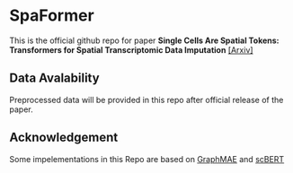 # SpaFormer
This is the official github repo for paper **Single Cells Are Spatial Tokens: Transformers for Spatial Transcriptomic Data Imputation** [[Arxiv]](https://arxiv.org/abs/2302.03038)

## Data Avalability
Preprocessed data will be provided in this repo after official release of the paper.

## Acknowledgement
Some impelementations in this Repo are based on [GraphMAE](https://arxiv.org/abs/2205.10803) and [scBERT](https://github.com/TencentAILabHealthcare/scBERT)
